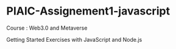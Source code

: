 # PIAIC-Assignement1-javascript

Course : Web3.0 and Metaverse

Getting Started Exercises with JavaScript and Node.js

